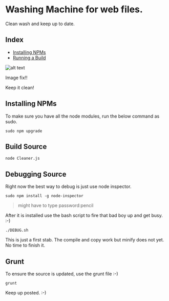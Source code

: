 # Washing Machine for web files.

Clean wash and keep up to date.



## Index
- [Installing NPMs](#installing-npms)
- [Running a Build](#build-source)




![alt text](/images/wtf.png "Washing it up baby!")
 
 Image fix!!

Keep it clean!


## Installing NPMs

To make sure you have all the node modules, run the below command as sudo. 

	sudo npm upgrade


## Build Source 
	node Cleaner.js



## Debugging Source 
Right now the best way to debug is just use node inspector.

	sudo npm install -g node-inspector

> might have to type password:pencil

After it is installed use the bash script to fire that bad boy up and get busy. :-)
	
	./DEBUG.sh



This is just a first stab. The compile and copy work but minify does not yet. No time to finish it.


## Grunt
To ensure the source is updated, use the grunt file :-)
	
	grunt

Keep up posted. :-)
